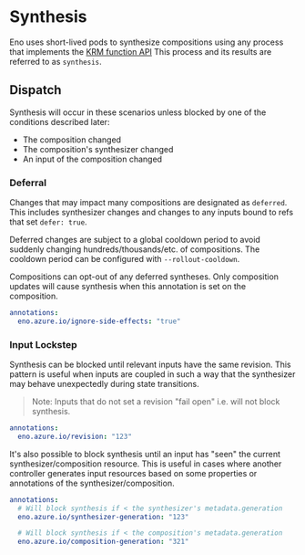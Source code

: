 # Synthesis

Eno uses short-lived pods to synthesize compositions using any process that implements the [KRM function API](https://github.com/kubernetes-sigs/kustomize/blob/master/cmd/config/docs/api-conventions/functions-spec.md)
This process and its results are referred to as `synthesis`.

## Dispatch

Synthesis will occur in these scenarios unless blocked by one of the conditions described later:

- The composition changed
- The composition's synthesizer changed
- An input of the composition changed

### Deferral

Changes that may impact many compositions are designated as `deferred`.
This includes synthesizer changes and changes to any inputs bound to refs that set `defer: true`.

Deferred changes are subject to a global cooldown period to avoid suddenly changing hundreds/thousands/etc. of compositions.
The cooldown period can be configured with `--rollout-cooldown`.

Compositions can opt-out of any deferred syntheses.
Only composition updates will cause synthesis when this annotation is set on the composition.

```yaml
annotations:
  eno.azure.io/ignore-side-effects: "true"
```

### Input Lockstep

Synthesis can be blocked until relevant inputs have the same revision.
This pattern is useful when inputs are coupled in such a way that the synthesizer may behave unexpectedly during state transitions.

> Note: Inputs that do not set a revision "fail open" i.e. will not block synthesis.

```yaml
annotations:
  eno.azure.io/revision: "123"
```

It's also possible to block synthesis until an input has "seen" the current synthesizer/composition resource.
This is useful in cases where another controller generates input resources based on some properties or annotations of the synthesizer/composition.

```yaml
annotations:
  # Will block synthesis if < the synthesizer's metadata.generation
  eno.azure.io/synthesizer-generation: "123"

  # Will block synthesis if < the composition's metadata.generation
  eno.azure.io/composition-generation: "321"
```
